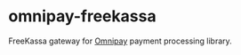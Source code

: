 # omnipay-freekassa
FreeKassa gateway for [Omnipay](https://github.com/thephpleague/omnipay) payment processing library.
